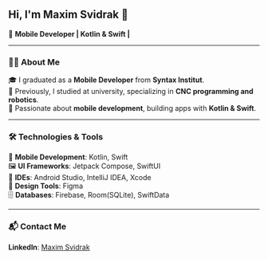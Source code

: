 ## Hi, I'm Maxim Svidrak 👋  

🚀 **Mobile Developer | Kotlin & Swift |**  

---

### 🧑‍💻 About Me  
🎓 I graduated as a **Mobile Developer** from **Syntax Institut**.  
🤖 Previously, I studied at university, specializing in **CNC programming and robotics**.  
📱 Passionate about **mobile development**, building apps with **Kotlin & Swift**.  

---

### 🛠️ Technologies & Tools  

📱 **Mobile Development**: Kotlin, Swift  
🖼 **UI Frameworks**: Jetpack Compose, SwiftUI  
🔧 **IDEs**: Android Studio, IntelliJ IDEA, Xcode  
🎨 **Design Tools**: Figma  
🗄 **Databases**: Firebase, Room(SQLite), SwiftData  

---

### 📬 Contact Me  

 **LinkedIn**: [Maxim Svidrak](https://www.linkedin.com/in/maxim-svidrak-733317300/) 




<!--
**MaximSvid/MaximSvid** is a ✨ _special_ ✨ repository because its `README.md` (this file) appears on your GitHub profile.

Here are some ideas to get you started:

- 🔭 I’m currently working on ...
- 🌱 I’m currently learning ...
- 👯 I’m looking to collaborate on ...
- 🤔 I’m looking for help with ...
- 💬 Ask me about ...
- 📫 How to reach me: ...
- 😄 Pronouns: ...
- ⚡ Fun fact: ...
-->
